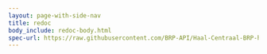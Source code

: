 ```yaml
---
layout: page-with-side-nav
title: redoc
body_include: redoc-body.html
spec-url: https://raw.githubusercontent.com/BRP-API/Haal-Centraal-BRP-historie-bevragen/develop/specificatie/genereervariant/openapi.yaml
---
```

<redoc spec-url='{{ page.spec-url}}'></redoc>
